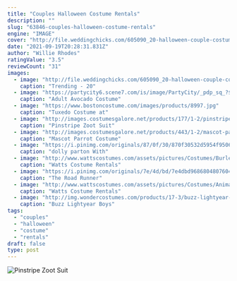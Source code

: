 ```yaml
---
title: "Couples Halloween Costume Rentals"
description: ""
slug: "63846-couples-halloween-costume-rentals"
engine: "IMAGE"
cover: "http://file.weddingchicks.com/605090_20-halloween-couple-costumes.jpg"
date: "2021-09-19T20:28:31.831Z"
author: "Willie Rhodes"
ratingValue: "3.5"
reviewCount: "31"
images:
  - image: "http://file.weddingchicks.com/605090_20-halloween-couple-costumes.jpg"
    caption: "Trending - 20"
  - image: "https://partycity6.scene7.com/is/image/PartyCity/_pdp_sq_?$_1000x1000_$&$product=PartyCity/P793318_01"
    caption: "Adult Avocado Costume"
  - image: "https://www.bostoncostume.com/images/products/8997.jpg"
    caption: "Tuxedo Costume at"
  - image: "http://images.costumesgalore.net/products/177/1-2/pinstripe-zoot-suit-costume.jpg"
    caption: "Pinstripe Zoot Suit"
  - image: "http://images.costumesgalore.net/products/443/1-2/mascot-parrot-costume.jpg"
    caption: "Mascot Parrot Costume"
  - image: "https://i.pinimg.com/originals/87/0f/30/870f30532d5954f9506cf673c243627e.jpg"
    caption: "dolly parton With"
  - image: "http://www.wattscostumes.com/assets/pictures/Costumes/Burlesque/Burlesque_2.png"
    caption: "Watts Costume Rentals"
  - image: "https://i.pinimg.com/originals/7e/4d/bd/7e4dbd968680480760481db461782391.jpg"
    caption: "The Road Runner"
  - image: "http://www.wattscostumes.com/assets/pictures/Costumes/Animals/Animals_Beaver.png"
    caption: "Watts Costume Rentals"
  - image: "http://img.wondercostumes.com/products/17-3/buzz-lightyear-boys-costume.jpg"
    caption: "Buzz Lightyear Boys"
tags:
  - "couples"
  - "halloween"
  - "costume"
  - "rentals"
draft: false
type: post
---
```



![Pinstripe Zoot Suit](http://images.costumesgalore.net/products/177/1-2/pinstripe-zoot-suit-costume.jpg "Pinstripe Zoot Suit")


<!--inArticleAds-->

<!--galleryOne-->


<!--inArticleAds-->

<!--galleryTwo-->


<!--galleryThree-->

